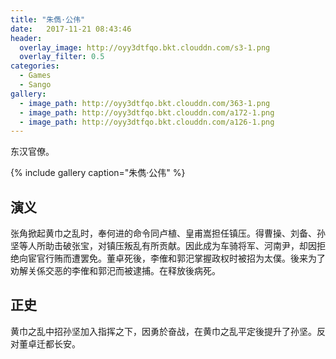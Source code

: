 ```yaml
---
title: "朱儁·公伟"
date:   2017-11-21 08:43:46
header:
  overlay_image: http://oyy3dtfqo.bkt.clouddn.com/s3-1.png
  overlay_filter: 0.5
categories:
  - Games
  - Sango
gallery:
  - image_path: http://oyy3dtfqo.bkt.clouddn.com/363-1.png
  - image_path: http://oyy3dtfqo.bkt.clouddn.com/a172-1.png
  - image_path: http://oyy3dtfqo.bkt.clouddn.com/a126-1.png
---
```


东汉官僚。

{% include gallery caption="朱儁·公伟" %}

## 演义

张角掀起黄巾之乱时，奉何进的命令同卢植、皇甫嵩担任镇压。得曹操、刘备、孙坚等人所助击破张宝，对镇压叛乱有所贡献。因此成为车骑将军、河南尹，却因拒绝向宦官行贿而遭罢免。董卓死後，李傕和郭汜掌握政权时被招为太僕。後来为了劝解关係交恶的李傕和郭汜而被逮捕。在释放後病死。

## 正史

黄巾之乱中招孙坚加入指挥之下，因勇於奋战，在黄巾之乱平定後提升了孙坚。反对董卓迁都长安。